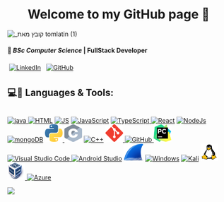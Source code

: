 <h1 align="center">Welcome to my GitHub page 🤙 </h1>

<img width="128" alt="_קובץ מאת tomlatin (1)" src="https://user-images.githubusercontent.com/57855070/98300636-3946f480-1fc2-11eb-8306-764815770219.png">

#### 💼 *BSc Computer Science* | FullStack Developer 

<p align="left">
<a href="https://www.linkedin.com/in/ortal-hanoch-79233617b/" target="_blank" rel="noopener noreferrer"> <img src="https://upload.wikimedia.org/wikipedia/commons/thumb/c/ca/LinkedIn_logo_initials.png/768px-LinkedIn_logo_initials.png" alt="LinkedIn" height="40" style="vertical-align:top; margin:4px"></a>
 <a href="https://github.com/orti10" target="_blank" rel="noopener noreferrer"> <img src="https://logoeps.com/wp-content/uploads/2014/04/25657-github-sign-icon-vector-icon-vector-eps.png" alt="GitHub" height="40" style="vertical-align:top; margin:4px"> </a>
</p>

## 💻🧰 Languages & Tools:
<br />
<a href="https://en.wikipedia.org/wiki/Java_(programming_language)" target="_blank"><img src="https://1000logos.net/wp-content/uploads/2020/09/Java-Logo.png" alt="java" width="70" height="43"/> </a>
<a href="https://en.wikipedia.org/wiki/HTML" title="HTML"> <img src="https://github.com/get-icon/geticon/blob/master/icons/html-5.svg" alt="HTML" width="40" height="40"/></a>
<a href="https://en.wikipedia.org/wiki/CSS" title="CSS"> <img src="https://github.com/get-icon/geticon/blob/master/icons/css-3.svg" alt="JS" width="40" height="40"/></a>
<a href="https://en.wikipedia.org/wiki/JavaScript" title="JavaScript"> <img src="https://github.com/get-icon/geticon/blob/master/icons/javascript.svg" alt="JavaScript" width="40" height="40"/></a>
<a href="https://en.wikipedia.org/wiki/TypeScript" title="TypeScript">
  <img src="https://raw.githubusercontent.com/get-icon/geticon/master/icons/typescript.svg" alt="TypeScript" width="50" height="50"/>
</a>
<a href="https://reactjs.org/" title="React"> <img src="https://upload.wikimedia.org/wikipedia/commons/thumb/a/a7/React-icon.svg/1200px-React-icon.svg.png" alt="React" width="40" height="40"/></a>
<a href="https://nodejs.org/en/" title="NodeJs"> <img src="https://github.com/get-icon/geticon/blob/master/icons/nodejs-icon.svg" alt="NodeJs" width="40" height="40"/></a>
<a href="https://www.mongodb.com/" title="mongoDB"> <img src="https://github.com/get-icon/geticon/blob/master/icons/mongodb-icon.svg" alt="mongoDB" width="40" height="40"/></a>
<a href="https://www.python.org" title="Python"> <img src="https://github.com/Jewgah/MyIcons/blob/master/python.svg" alt="python" width="40" height="40"/>  </a>  
<a href="https://en.wikipedia.org/wiki/C_(programming_language)" title="C"> <img src="https://github.com/Jewgah/MyIcons/blob/master/c.svg" alt="C" width="40" height="40"/></a>
<a href="https://www.cplusplus.com" title="C++"> <img src="https://github.com/get-icon/geticon/blob/master/icons/c-plusplus.svg" alt="C++" width="40" height="40"/></a>
<a href="https://git-scm.com/" title="Git"> <img src="https://github.com/Jewgah/MyIcons/blob/master/git.svg" alt="Git" width="40" height="40"/>  </a>
<a href="https://git-scm.com/" title="GitHub"> <img src="https://upload.wikimedia.org/wikipedia/commons/thumb/a/ae/Github-desktop-logo-symbol.svg/1024px-Github-desktop-logo-symbol.svg.png" alt="GitHub" width="40" height="40"/>  </a>
<a href="https://www.jetbrains.com/pycharm/" title="PyCharm"> <img src="https://github.com/Jewgah/MyIcons/blob/master/pycharm.svg" alt="PyCharm" width="40" height="40"/></a>
<a href="https://code.visualstudio.com/" title="Visual Studio Code"> <img src="https://github.com/tomchen/stack-icons/blob/master/logos/visual-studio-code.svg" alt="Visual Studio Code" width="40" height="40"/>  </a>
<a href="https://developer.android.com/" title="Android Studio"> <img src="https://github.com/tomchen/stack-icons/blob/master/logos/android-icon.svg" alt="Android Studio" width="40" height="40"/></a>
<a href="https://www.wireshark.org/" title="WireShark"> <img src="https://github.com/Jewgah/MyIcons/blob/master/Wireshark.png" alt="WireShark" width="45" height="40"/></a>
<a href="https://he.wikipedia.org/wiki/Microsoft_Windows" title="Windows"> <img src="https://user-images.githubusercontent.com/57855070/100348648-db6d6180-2fef-11eb-8fea-e75047e57b3c.png" alt="Windows" width="40" height="40"/></a>
<a href="https://www.kali.org/" title="Kali"> <img src="https://github.com/get-icon/geticon/blob/master/icons/kali-logo.svg" alt="Kali" width="40" height="40"/></a>
<a href="https://en.wikipedia.org/wiki/Linux" title="Linux"> <img src="https://github.com/Jewgah/MyIcons/blob/master/Linux.png" alt="Linux" width="40" height="40"/></a>
<a href="https://www.virtualbox.org/" title="VirtualBox"> <img src="https://github.com/Jewgah/MyIcons/blob/master/Virtualbox_logo.png" alt="VirtualBox" width="40" height="40"/> </a>
<a href="https://azure.microsoft.com/en-us/" title="Azure"> <img src="https://upload.wikimedia.org/wikipedia/commons/a/a8/Microsoft_Azure_Logo.svg" alt="Azure" width="50" height="50"/></a>

![](https://media.giphy.com/media/CV61LRKyQf6P6/giphy.gif)
<br />
